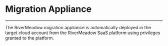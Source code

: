 # Migration Appliance
---

The RiverMeadow migration appliance is automatically deployed in the target cloud account from the RiverMeadow SaaS platform using privileges granted to the platform.









